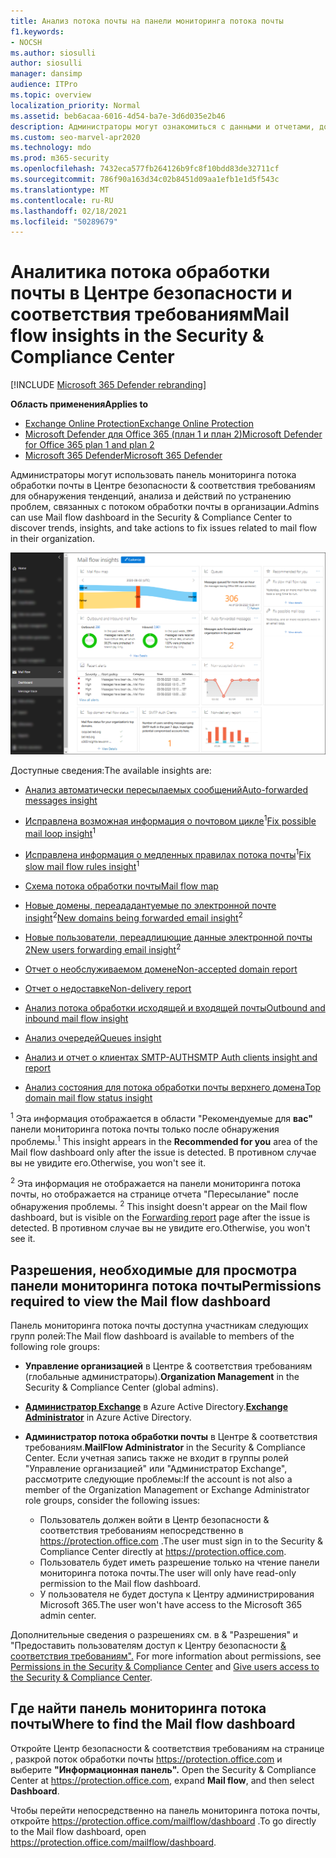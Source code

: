 ```yaml
---
title: Анализ потока почты на панели мониторинга потока почты
f1.keywords:
- NOCSH
ms.author: siosulli
author: siosulli
manager: dansimp
audience: ITPro
ms.topic: overview
localization_priority: Normal
ms.assetid: beb6acaa-6016-4d54-ba7e-3d6d035e2b46
description: Администраторы могут ознакомиться с данными и отчетами, доступными на панели мониторинга потока обработки почты в Центре безопасности & соответствия требованиям.
ms.custom: seo-marvel-apr2020
ms.technology: mdo
ms.prod: m365-security
ms.openlocfilehash: 7432eca577fb264126b9fc8f10bdd83de32711cf
ms.sourcegitcommit: 786f90a163d34c02b8451d09aa1efb1e1d5f543c
ms.translationtype: MT
ms.contentlocale: ru-RU
ms.lasthandoff: 02/18/2021
ms.locfileid: "50289679"
---
```

# <a name="mail-flow-insights-in-the-security--compliance-center"></a><span data-ttu-id="b21a7-103">Аналитика потока обработки почты в Центре безопасности и соответствия требованиям</span><span class="sxs-lookup"><span data-stu-id="b21a7-103">Mail flow insights in the Security & Compliance Center</span></span>

[!INCLUDE [Microsoft 365 Defender rebranding](../includes/microsoft-defender-for-office.md)]

<span data-ttu-id="b21a7-104">**Область применения**</span><span class="sxs-lookup"><span data-stu-id="b21a7-104">**Applies to**</span></span>
- [<span data-ttu-id="b21a7-105">Exchange Online Protection</span><span class="sxs-lookup"><span data-stu-id="b21a7-105">Exchange Online Protection</span></span>](exchange-online-protection-overview.md)
- [<span data-ttu-id="b21a7-106">Microsoft Defender для Office 365 (план 1 и план 2)</span><span class="sxs-lookup"><span data-stu-id="b21a7-106">Microsoft Defender for Office 365 plan 1 and plan 2</span></span>](office-365-atp.md)
- [<span data-ttu-id="b21a7-107">Microsoft 365 Defender</span><span class="sxs-lookup"><span data-stu-id="b21a7-107">Microsoft 365 Defender</span></span>](../mtp/microsoft-threat-protection.md)

<span data-ttu-id="b21a7-108">Администраторы могут использовать панель мониторинга потока обработки почты в Центре безопасности & соответствия требованиям для обнаружения тенденций, анализа и действий по устранению проблем, связанных с потоком обработки почты в организации.</span><span class="sxs-lookup"><span data-stu-id="b21a7-108">Admins can use Mail flow dashboard in the Security & Compliance Center to discover trends, insights, and take actions to fix issues related to mail flow in their organization.</span></span>

![Панель мониторинга потока обработки почты в Центре & соответствия требованиям](../../media/mail-flow-dashboard-v2.png)

<span data-ttu-id="b21a7-110">Доступные сведения:</span><span class="sxs-lookup"><span data-stu-id="b21a7-110">The available insights are:</span></span>

- [<span data-ttu-id="b21a7-111">Анализ автоматически пересылаемых сообщений</span><span class="sxs-lookup"><span data-stu-id="b21a7-111">Auto-forwarded messages insight</span></span>](mfi-auto-forwarded-messages-report.md)

- <span data-ttu-id="b21a7-112">[Исправлена возможная информация о почтовом цикле](mfi-mail-loop-insight.md)<sup>1</sup></span><span class="sxs-lookup"><span data-stu-id="b21a7-112">[Fix possible mail loop insight](mfi-mail-loop-insight.md)<sup>1</sup></span></span>

- <span data-ttu-id="b21a7-113">[Исправлена информация о медленных правилах потока почты](mfi-slow-mail-flow-rules-insight.md)<sup>1</sup></span><span class="sxs-lookup"><span data-stu-id="b21a7-113">[Fix slow mail flow rules insight](mfi-slow-mail-flow-rules-insight.md)<sup>1</sup></span></span>

- [<span data-ttu-id="b21a7-114">Схема потока обработки почты</span><span class="sxs-lookup"><span data-stu-id="b21a7-114">Mail flow map</span></span>](mfi-mail-flow-map-report.md)

- <span data-ttu-id="b21a7-115">[Новые домены, переададантуемые по электронной почте insight](mfi-new-domains-being-forwarded-email.md)<sup>2</sup></span><span class="sxs-lookup"><span data-stu-id="b21a7-115">[New domains being forwarded email insight](mfi-new-domains-being-forwarded-email.md)<sup>2</sup></span></span>

- <span data-ttu-id="b21a7-116">[Новые пользователи, переадлицющие данные электронной почты 2](mfi-new-users-forwarding-email.md)<sup></sup></span><span class="sxs-lookup"><span data-stu-id="b21a7-116">[New users forwarding email insight](mfi-new-users-forwarding-email.md)<sup>2</sup></span></span>

- [<span data-ttu-id="b21a7-117">Отчет о необслуживаемом домене</span><span class="sxs-lookup"><span data-stu-id="b21a7-117">Non-accepted domain report</span></span>](mfi-non-accepted-domain-report.md)

- [<span data-ttu-id="b21a7-118">Отчет о недоставке</span><span class="sxs-lookup"><span data-stu-id="b21a7-118">Non-delivery report</span></span>](mfi-non-delivery-report.md)

- [<span data-ttu-id="b21a7-119">Анализ потока обработки исходящей и входящей почты</span><span class="sxs-lookup"><span data-stu-id="b21a7-119">Outbound and inbound mail flow insight</span></span>](mfi-outbound-and-inbound-mail-flow.md)

- [<span data-ttu-id="b21a7-120">Анализ очередей</span><span class="sxs-lookup"><span data-stu-id="b21a7-120">Queues insight</span></span>](mfi-queue-alerts-and-queues.md)

- [<span data-ttu-id="b21a7-121">Анализ и отчет о клиентах SMTP-AUTH</span><span class="sxs-lookup"><span data-stu-id="b21a7-121">SMTP Auth clients insight and report</span></span>](mfi-smtp-auth-clients-report.md)

- [<span data-ttu-id="b21a7-122">Анализ состояния для потока обработки почты верхнего домена</span><span class="sxs-lookup"><span data-stu-id="b21a7-122">Top domain mail flow status insight</span></span>](mfi-domain-mail-flow-status-insight.md)

<span data-ttu-id="b21a7-123"><sup>1</sup> Эта информация отображается в области "Рекомендуемые для **вас"** панели мониторинга потока почты только после обнаружения проблемы.</span><span class="sxs-lookup"><span data-stu-id="b21a7-123"><sup>1</sup> This insight appears in the **Recommended for you** area of the Mail flow dashboard only after the issue is detected.</span></span> <span data-ttu-id="b21a7-124">В противном случае вы не увидите его.</span><span class="sxs-lookup"><span data-stu-id="b21a7-124">Otherwise, you won't see it.</span></span>

<span data-ttu-id="b21a7-125"><sup>2</sup> Эта информация не отображается на панели мониторинга потока почты, но отображается на странице отчета "Пересылание" после обнаружения проблемы. [](view-mail-flow-reports.md#forwarding-report)</span><span class="sxs-lookup"><span data-stu-id="b21a7-125"><sup>2</sup> This insight doesn't appear on the Mail flow dashboard, but is visible on the [Forwarding report](view-mail-flow-reports.md#forwarding-report) page after the issue is detected.</span></span> <span data-ttu-id="b21a7-126">В противном случае вы не увидите его.</span><span class="sxs-lookup"><span data-stu-id="b21a7-126">Otherwise, you won't see it.</span></span>

## <a name="permissions-required-to-view-the-mail-flow-dashboard"></a><span data-ttu-id="b21a7-127">Разрешения, необходимые для просмотра панели мониторинга потока почты</span><span class="sxs-lookup"><span data-stu-id="b21a7-127">Permissions required to view the Mail flow dashboard</span></span>

<span data-ttu-id="b21a7-128">Панель мониторинга потока почты доступна участникам следующих групп ролей:</span><span class="sxs-lookup"><span data-stu-id="b21a7-128">The Mail flow dashboard is available to members of the following role groups:</span></span>

- <span data-ttu-id="b21a7-129">**Управление организацией** в Центре & соответствия требованиям (глобальные администраторы).</span><span class="sxs-lookup"><span data-stu-id="b21a7-129">**Organization Management** in the Security & Compliance Center (global admins).</span></span>

- <span data-ttu-id="b21a7-130">**[Администратор Exchange](https://docs.microsoft.com/azure/active-directory/users-groups-roles/directory-assign-admin-roles#exchange-administrator)** в Azure Active Directory.</span><span class="sxs-lookup"><span data-stu-id="b21a7-130">**[Exchange Administrator](https://docs.microsoft.com/azure/active-directory/users-groups-roles/directory-assign-admin-roles#exchange-administrator)** in Azure Active Directory.</span></span>

- <span data-ttu-id="b21a7-131">**Администратор потока обработки почты** в Центре & соответствия требованиям.</span><span class="sxs-lookup"><span data-stu-id="b21a7-131">**MailFlow Administrator** in the Security & Compliance Center.</span></span> <span data-ttu-id="b21a7-132">Если учетная запись также не входит в группы ролей "Управление организацией" или "Администратор Exchange", рассмотрите следующие проблемы:</span><span class="sxs-lookup"><span data-stu-id="b21a7-132">If the account is not also a member of the Organization Management or Exchange Administrator role groups, consider the following issues:</span></span>
  - <span data-ttu-id="b21a7-133">Пользователь должен войти в Центр безопасности & соответствия требованиям непосредственно в <https://protection.office.com> .</span><span class="sxs-lookup"><span data-stu-id="b21a7-133">The user must sign in to the Security & Compliance Center directly at <https://protection.office.com>.</span></span>
  - <span data-ttu-id="b21a7-134">Пользователь будет иметь разрешение только на чтение панели мониторинга потока почты.</span><span class="sxs-lookup"><span data-stu-id="b21a7-134">The user will only have read-only permission to the Mail flow dashboard.</span></span>
  - <span data-ttu-id="b21a7-135">У пользователя не будет доступа к Центру администрирования Microsoft 365.</span><span class="sxs-lookup"><span data-stu-id="b21a7-135">The user won't have access to the Microsoft 365 admin center.</span></span>

<span data-ttu-id="b21a7-136">Дополнительные сведения о разрешениях см. в & "Разрешения" и "Предоставить пользователям доступ к Центру безопасности [& соответствия требованиям".](grant-access-to-the-security-and-compliance-center.md) [](permissions-in-the-security-and-compliance-center.md)</span><span class="sxs-lookup"><span data-stu-id="b21a7-136">For more information about permissions, see [Permissions in the Security & Compliance Center](permissions-in-the-security-and-compliance-center.md) and [Give users access to the Security & Compliance Center](grant-access-to-the-security-and-compliance-center.md).</span></span>

## <a name="where-to-find-the-mail-flow-dashboard"></a><span data-ttu-id="b21a7-137">Где найти панель мониторинга потока почты</span><span class="sxs-lookup"><span data-stu-id="b21a7-137">Where to find the Mail flow dashboard</span></span>

<span data-ttu-id="b21a7-138">Откройте Центр безопасности & соответствия требованиям на странице , разкрой поток обработки почты <https://protection.office.com> и выберите **"Информационная панель".** </span><span class="sxs-lookup"><span data-stu-id="b21a7-138">Open the Security & Compliance Center at <https://protection.office.com>, expand **Mail flow**, and then select **Dashboard**.</span></span>

<span data-ttu-id="b21a7-139">Чтобы перейти непосредственно на панель мониторинга потока почты, откройте <https://protection.office.com/mailflow/dashboard> .</span><span class="sxs-lookup"><span data-stu-id="b21a7-139">To go directly to the Mail flow dashboard, open <https://protection.office.com/mailflow/dashboard>.</span></span>
